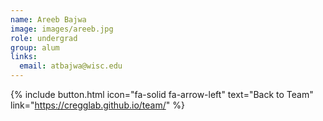 ```yaml
---
name: Areeb Bajwa
image: images/areeb.jpg
role: undergrad
group: alum
links:
  email: atbajwa@wisc.edu
---
```

{% include button.html icon="fa-solid fa-arrow-left" text="Back to Team" link="https://cregglab.github.io/team/" %}
